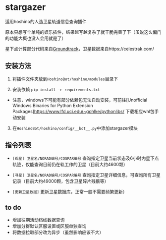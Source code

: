 # stargazer
适用hoshino的人造卫星轨道信息查询插件

原本只想写个单纯的娱乐插件，结果越写越复杂了就干脆完善了下（虽说这么偏门的功能大概也没人会用就是了）

星下点计算部分代码来自[Groundtrack](https://github.com/KyubiSystems/Groundtrack)，卫星数据来自https://celestrak.com/

## 安装方法

1. 将插件文件夹放到`HoshinoBot/hoshino/modules`目录下

2. 安装依赖   `pip install -r requirements.txt`

* 注意，windows下可能有部分依赖包无法自动安装，可前往[Unofficial Windows Binaries for Python Extension Packages]https://www.lfd.uci.edu/~gohlke/pythonlibs/ 下载相应whl包手动安装

3. 在`HoshinoBot/hoshino/config/__bot__.py`中添加stargazer模块

## 指令列表

- `[观星] 卫星名/NORAD编号/COSPAR编号`  查询指定卫星当前状态及6小时内星下点轨迹，仅能查询目前仍在轨工作的卫星（目前大约4600颗）

- `[寻星] 卫星名/NORAD编号/COSPAR编号`  查询指定卫星详细信息，可查询所有卫星记录（目前大约49000颗，包含卫星碎片残骸等）

- `[更新卫星数据]`  更新卫星数据库，正常一般不需要频繁更新）

## to do

- 增加往期活动档线数据查询
- 增加分群默认区服设置或区服单独查询
- 将数据拉取部分改为异步（虽然影响应该不大）